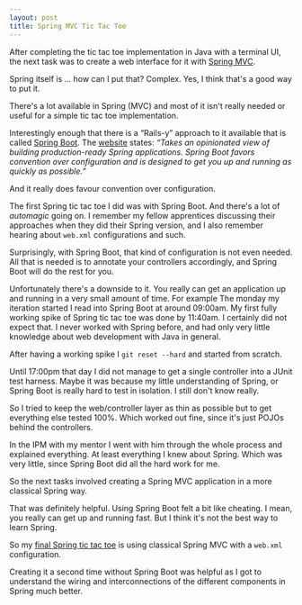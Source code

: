 ```yaml
---
layout: post
title: Spring MVC Tic Tac Toe
---
```


After completing the tic tac toe implementation in Java with a terminal UI, the next task was to create a web interface for it with [Spring MVC](http://docs.spring.io/spring/docs/current/spring-framework-reference/html/mvc.html).

Spring itself is &hellip; how can I put that? Complex. Yes, I think that's a good way to put it.

There's a lot available in Spring (MVC) and most of it isn't really needed or useful for a simple tic tac toe implementation.

Interestingly enough that there is a &ldquo;Rails-y&rdquo; approach to it available that is called [Spring Boot](http://projects.spring.io/spring-boot/). The [website](http://projects.spring.io/spring-boot/) states: _&ldquo;Takes an opinionated view of building production-ready Spring applications. Spring Boot favors convention over configuration and is designed to get you up and running as quickly as possible.&rdquo;_

And it really does favour convention over configuration.

The first Spring tic tac toe I did was with Spring Boot. And there's a lot of _automagic_ going on. I remember my fellow apprentices discussing their approaches when they did their Spring version, and I also remember hearing about `web.xml` configurations and such.

Surprisingly, with Spring Boot, that kind of configuration is not even needed. All that is needed is to annotate your controllers accordingly, and Spring Boot will do the rest for you.

Unfortunately there's a downside to it. You really can get an application up and running in a very small amount of time. For example The monday my iteration started I read into Spring Boot at around 09:00am. My first fully working spike of Spring tic tac toe was done by 11:40am. I certainly did not expect that. I never worked with Spring before, and had only very little knowledge about web development with Java in general.

After having a working spike I `git reset --hard` and started from scratch.

Until 17:00pm that day I did not manage to get a single controller into a JUnit test harness. Maybe it was because my little understanding of Spring, or Spring Boot is really hard to test in isolation. I still don't know really.

So I tried to keep the web/controller layer as thin as possible but to get everything else tested 100%. Which worked out fine, since it's just POJOs behind the controllers.

In the IPM with my mentor I went with him through the whole process and explained everything. At least everything I knew about Spring. Which was very little, since Spring Boot did all the hard work for me.

So the next tasks involved creating a Spring MVC application in a more classical Spring way.

That was definitely helpful. Using Spring Boot felt a bit like cheating. I mean, you really can get up and running fast. But I think it's not the best way to learn Spring.

So my [final Spring tic tac toe](https://github.com/christophgockel/tictactoe-spring) is using classical Spring MVC with a `web.xml` configuration.

Creating it a second time without Spring Boot was helpful as I got to understand the wiring and interconnections of the different components in Spring much better.
